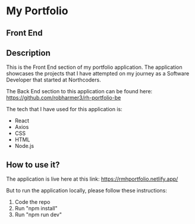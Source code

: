 # My Portfolio
## Front End

## Description
This is the Front End section of my portfolio application.
The application showcases the projects that I have attempted on my journey as a Software Developer that started at Northcoders.

The Back End section to this application can be found here: https://github.com/robharmer3/rh-portfolio-be

The tech that I have used for this application is:
- React
- Axios
- CSS
- HTML
- Node.js

## How to use it?
The application is live here at this link:
https://rmhportfolio.netlify.app/

But to run the application locally, please follow these instructions:
1. Code the repo
2. Run "npm install"
3. Run "npm run dev"
